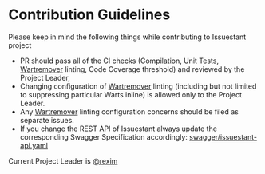 # Contribution Guidelines

Please keep in mind the following things while contributing to Issuestant project

- PR should pass all of the CI checks (Compilation, Unit Tests, [Wartremover] linting, Code Coverage threshold) and reviewed by the Project Leader,
- Changing configuration of [Wartremover] linting (including but not limited to suppressing particular Warts inline) is allowed only to the Project Leader.
- Any [Wartremover] linting configuration concerns should be filed as separate issues.
- If you change the REST API of Issuestant always update the corresponding Swagger Specification accordingly: [swagger/issuestant-api.yaml](swagger/issuestant-api.yaml)

Current Project Leader is [@rexim]

[Wartremover]: https://github.com/puffnfresh/wartremover
[@rexim]: https://github.com/rexim
